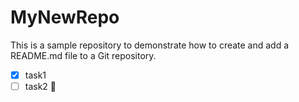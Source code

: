 # MyNewRepo
This is a sample repository to demonstrate how to create and add a README.md file to a Git repository.
- [x] task1
- [ ] task2
 :rocket:

